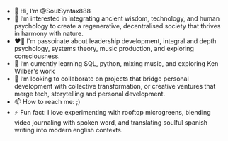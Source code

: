 - 👋 Hi, I’m @SoulSyntax888
- 👀 I’m interested in integrating ancient wisdom, technology, and human psychology to create a regenerative, decentralised society that thrives in harmony with nature. 
- ❤️‍🔥 I'm passoinate about leadership development, integral and depth psychology, systems theory, music production, and exploring consciousness. 
- 🌱 I’m currently learning SQL, python, mixing music, and exploring Ken Wilber's work
- 💞️ I’m looking to collaborate on projects that bridge personal development with collective transformation, or creative ventures that merge tech, storytelling and personal development. 
- 📫 How to reach me: ;)
- ⚡ Fun fact: I love experimenting with rooftop microgreens, blending video journaling with spoken word, and translating soulful spanish writing into modern english contexts. 

<!---
SoulSyntax888/SoulSyntax888 is a ✨ special ✨ repository because its `README.md` (this file) appears on your GitHub profile.
You can click the Preview link to take a look at your changes.
--->
